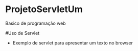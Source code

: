 # ProjetoServletUm
Basico de programação web

#Uso de Servlet

  - Exemplo de servlet para apresentar um texto no browser
